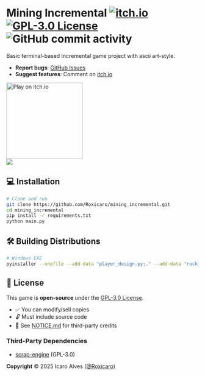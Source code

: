 # Mining Incremental [![itch.io](https://img.shields.io/badge/Available_on-itch.io-FA5C5C?logo=itchdotio)](https://roxicaro.itch.io/mining-incremental) [![GPL-3.0 License](https://img.shields.io/badge/License-GPLv3-blue.svg)](LICENSE) ![GitHub commit activity](https://img.shields.io/github/commit-activity/t/roxicaro/Mining_Incremental) 

Basic terminal-based Incremental game project with ascii art-style. 
- **Report bugs**: [GitHub Issues](https://github.com/Roxicaro/Mining_Incremental/issues)  
- **Suggest features**: Comment on [itch.io](https://roxicaro.itch.io/mining-incremental)  <br>
<a href="https://roxicaro.itch.io/mining-incremental">
  <img src="https://static.itch.io/images/badge.svg" alt="Play on itch.io" width="200">
</a>  
<br>
<img src = "https://github.com/Roxicaro/Mining_Incremental/blob/main/PrintScreens/gameplay.gif"></img>

## 💻 Installation
```bash
# Clone and run
git clone https://github.com/Roxicaro/mining_incremental.git
cd mining_incremental
pip install -r requirements.txt
python main.py
```

## 🛠️ Building Distributions
```bash
# Windows EXE
pyinstaller --onefile --add-data "player_design.py;." --add-data "rock_design.py;." --add-data "command_list.py;." --add-data "ascii_designs.py;." main.py
```

## 📜 License
This game is **open-source** under the [GPL-3.0 License](LICENSE).  
- ✅ You can modify/sell copies  
- 🔓 Must include source code  
- 📝 See [NOTICE.md](NOTICE.md) for third-party credits

### Third-Party Dependencies
- [scrap-engine](https://github.com/lxgr-linux/scrap_engine) (GPL-3.0)

**Copyright** © 2025 Icaro Alves ([@Roxicaro](https://github.com/Roxicaro))


